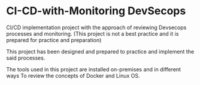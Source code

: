 # CI-CD-with-Monitoring DevSecops
CI/CD implementation project with the approach of reviewing Devsecops processes and monitoring. (This project is not a best practice and it is prepared for practice and preparation)

This project has been designed and prepared to practice and implement the said processes.

The tools used in this project are installed on-premises and in different ways
To review the concepts of Docker and Linux OS.
